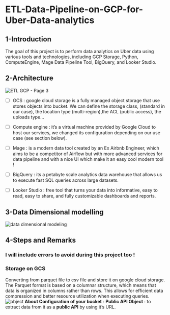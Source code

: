 # ETL-Data-Pipeline-on-GCP-for-Uber-Data-analytics
## 1-Introduction
The goal of this project is to perform data analytics on Uber data using various tools and technologies, including GCP Storage, Python, ComputeEngine, Mage Data Pipeline Tool, BigQuery, and Looker Studio.

## 2-Architecture
![ETL GCP  - Page 3](https://github.com/hafsaelgha/ETL-Data-Pipeline-on-GCP-for-Uber-Data-analytics/assets/99973359/78b0e7ea-f498-48ab-8ac8-fa055dde08f3)
- [ ] GCS : google cloud storage is a fully managed object storage that use stores objects into bucket. We can define the storage class, (standard in our case), the location type (multi-region),the ACL (public access), the uploads type… 
- [ ] Compute engine : it’s a virtual machine provided by Google Cloud to host our services, we changed its configuration depending on our use case (see section below).
- [ ] Mage : is a modern data tool created by an Ex Airbnb Engineer, which aims to be a competitor of Airflow but with more advanced services for data pipeline and with a nice UI which make it an easy cool modern tool ! 
- [ ] BigQuery : its a petabyte scale analytics data warehouse that allows us to execute fast SQL queries across large datasets.
- [ ] Looker Studio : free tool that turns your data into informative, easy to read, easy to share, and fully customizable dashboards and reports.


## 3-Data Dimensional modelling
![data dimensional modeling ](https://github.com/hafsaelgha/ETL-Data-Pipeline-on-GCP-for-Uber-Data-analytics/assets/99973359/a37510c8-3fbe-4f39-b726-e4cb54a13add)

## 4-Steps and Remarks 
### I will include errors to avoid during this project too ! 
### Storage on GCS
Converting from parquet file to csv file and store it on google cloud storage.
The Parquet format is based on a columnar structure, which means that data is organized in columns rather than rows. This allows for efficient data compression and better resource utilization when executing queries.
![object ](https://github.com/hafsaelgha/ETL-Data-Pipeline-on-GCP-for-Uber-Data-analytics/assets/99973359/678293e7-2859-4f1b-8800-4881caca399c)
**About Configuration of your bucket** : 
**Public API Object** : to extract data from it as a **public API** by using it’s URL.





